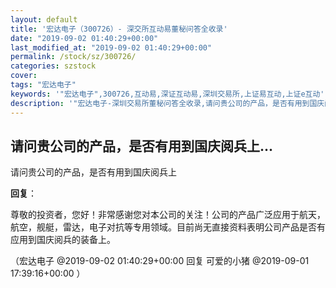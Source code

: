 ```yaml
---
layout: default
title: '宏达电子（300726）- 深交所互动易董秘问答全收录'
date: "2019-09-02 01:40:29+00:00"
last_modified_at: "2019-09-02 01:40:29+00:00"
permalink: /stock/sz/300726/
categories: szstock
cover: 
tags: "宏达电子"
keywords: '"宏达电子",300726,互动易,深证互动易,深圳交易所,上证易互动,上证e互动'
description: '"宏达电子-深圳交易所董秘问答全收录,请问贵公司的产品，是否有用到国庆阅兵上"'
---
```


## 请问贵公司的产品，是否有用到国庆阅兵上...

请问贵公司的产品，是否有用到国庆阅兵上

**回复**：

尊敬的投资者，您好！非常感谢您对本公司的关注！公司的产品广泛应用于航天，航空，舰艇，雷达，电子对抗等专用领域。目前尚无直接资料表明公司产品是否有应用到国庆阅兵的装备上。 

（宏达电子  @2019-09-02 01:40:29+00:00 回复 可爱的小猪  @2019-09-01 17:39:16+00:00 ）

